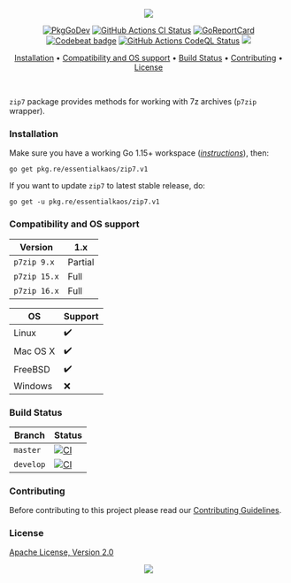 <p align="center"><a href="#readme"><img src="https://gh.kaos.st/go-zip7.svg"/></a></p>

<p align="center">
  <a href="https://kaos.sh/g/zip7.v1"><img src="https://gh.kaos.st/godoc.svg" alt="PkgGoDev"></a>
  <a href="https://kaos.sh/w/zip7/ci"><img src="https://kaos.sh/w/zip7/ci.svg" alt="GitHub Actions CI Status" /></a>
  <a href="https://kaos.sh/r/zip7"><img src="https://kaos.sh/r/zip7.svg" alt="GoReportCard" /></a>
  <a href="https://kaos.sh/b/zip7"><img src="https://codebeat.co/badges/11fb655d-8da8-4694-a32b-b95ff9eed602" alt="Codebeat badge" /></a>
  <a href="https://kaos.sh/w/zip7/codeql"><img src="https://kaos.sh/w/zip7/codeql.svg" alt="GitHub Actions CodeQL Status" /></a>
  <a href="#license"><img src="https://gh.kaos.st/apache2.svg"></a>
</p>

<p align="center"><a href="#installation">Installation</a> • <a href="#compatibility-and-os-support">Compatibility and OS support</a> • <a href="#build-status">Build Status</a> • <a href="#contributing">Contributing</a> • <a href="#license">License</a></p>

<br/>

`zip7` package provides methods for working with 7z archives (`p7zip` wrapper).

### Installation

Make sure you have a working Go 1.15+ workspace (_[instructions](https://golang.org/doc/install)_), then:

```
go get pkg.re/essentialkaos/zip7.v1
```

If you want to update `zip7` to latest stable release, do:

```
go get -u pkg.re/essentialkaos/zip7.v1
```

### Compatibility and OS support

|      Version |     1.x |
|--------------|---------|
|  `p7zip 9.x` | Partial |
| `p7zip 15.x` |    Full |
| `p7zip 16.x` |    Full |

| OS       | Support            |
|----------|--------------------|
| Linux    | :heavy_check_mark: |
| Mac OS X | :heavy_check_mark: |
| FreeBSD  | :heavy_check_mark: |
| Windows  | :x:                |

### Build Status

| Branch | Status |
|--------|--------|
| `master` | [![CI](https://kaos.sh/w/zip7/ci.svg?branch=master)](https://kaos.sh/w/zip7/ci?query=branch:master) |
| `develop` | [![CI](https://kaos.sh/w/zip7/ci.svg?branch=develop)](https://kaos.sh/w/zip7/ci?query=branch:develop) |

### Contributing

Before contributing to this project please read our [Contributing Guidelines](https://github.com/essentialkaos/contributing-guidelines#contributing-guidelines).

### License

[Apache License, Version 2.0](https://www.apache.org/licenses/LICENSE-2.0)

<p align="center"><a href="https://essentialkaos.com"><img src="https://gh.kaos.st/ekgh.svg"/></a></p>
